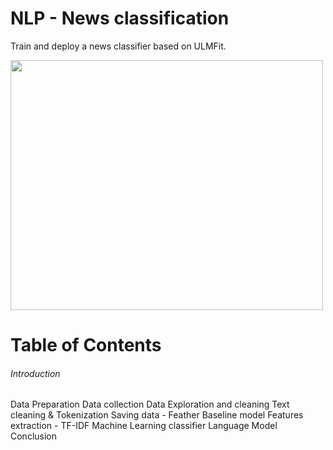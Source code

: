 # NLP - News classification

Train and deploy a news classifier based on ULMFit.


<a href="https://nlp.imadelhanafi.com">
<img src="https://imadelhanafi.com/data/draft/nlp.png" width="500" height="400" class="center"/>
</a>
<h1> Table of Contents </h1>

  <h6>  Introduction </h6>
    Data Preparation
        Data collection
        Data Exploration and cleaning
        Text cleaning & Tokenization
        Saving data - Feather
    Baseline model
        Features extraction - TF-IDF
        Machine Learning classifier
    Language Model
    Conclusion

